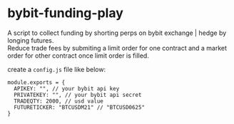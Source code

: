 # bybit-funding-play
A script to collect funding by shorting perps on bybit exchange | hedge by longing futures.  
Reduce trade fees by submiting a limit order for one contract and a market order for other contract once limit order is filled. 

create a `config.js` file like below:

```
module.exports = {
  APIKEY: "", // your bybit api key
  PRIVATEKEY: "", // your bybit api secret
  TRADEQTY: 2000, // usd value
  FUTURETICKER: "BTCUSDM21" // "BTCUSD0625"
}
```

